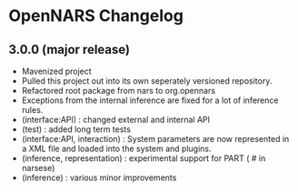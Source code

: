 # OpenNARS Changelog

## 3.0.0 (major release)

* Mavenized project
* Pulled this project out into its own seperately versioned repository.
* Refactored root package from nars to org.opennars
* Exceptions from the internal inference are fixed for a lot of inference rules.
* (interface:API) : changed external and internal API
* (test) : added long term tests
* (interface:API, interaction) : System parameters are now represented in a XML file and loaded into the system and plugins.
* (inference, representation) : experimental support for PART (  # in narsese)
* (inference) : various minor improvements
